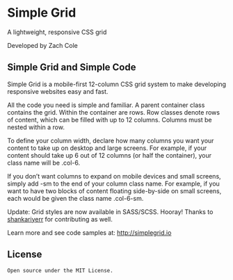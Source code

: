 # Simple Grid

A lightweight, responsive CSS grid  

Developed by Zach Cole

## Simple Grid and Simple Code

Simple Grid is a mobile-first 12-column CSS grid system to make developing responsive websites easy and fast.

All the code you need is simple and familiar. A parent container class contains the grid. Within the container are rows. Row classes denote rows of content, which can be filled with up to 12 columns. Columns must be nested within a row.

To define your column width, declare how many columns you want your content to take up on desktop and large screens. For example, if your content should take up 6 out of 12 columns (or half the container), your class name will be .col-6.

If you don’t want columns to expand on mobile devices and small screens, simply add -sm to the end of your column class name. For example, if you want to have two blocks of content floating side-by-side on small screens, each would be given the class name .col-6-sm.

Update: Grid styles are now available in SASS/SCSS. Hooray! Thanks to [shankariyerr](https://github.com/shankariyerr/) for contributing as well.

Learn more and see code samples at: http://simplegrid.io

## License

    Open source under the MIT License.
